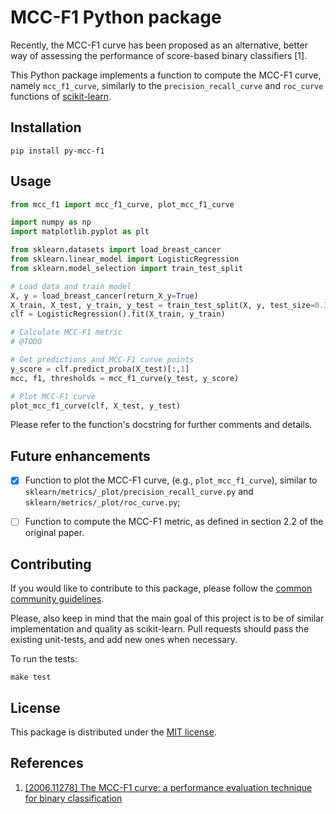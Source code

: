 # MCC-F1 Python package

Recently, the MCC-F1 curve has been proposed as an alternative, better way of assessing the performance of score-based binary classifiers [1].

This Python package implements a function to compute the MCC-F1 curve, namely `mcc_f1_curve`, similarly to the `precision_recall_curve` and `roc_curve` functions of [scikit-learn](https://github.com/scikit-learn).


## Installation

```console
pip install py-mcc-f1
```

## Usage

```python
from mcc_f1 import mcc_f1_curve, plot_mcc_f1_curve

import numpy as np
import matplotlib.pyplot as plt

from sklearn.datasets import load_breast_cancer
from sklearn.linear_model import LogisticRegression
from sklearn.model_selection import train_test_split

# Load data and train model
X, y = load_breast_cancer(return_X_y=True)
X_train, X_test, y_train, y_test = train_test_split(X, y, test_size=0.33)
clf = LogisticRegression().fit(X_train, y_train)

# Calculate MCC-F1 metric
# @TODO

# Get predictions and MCC-F1 curve points
y_score = clf.predict_proba(X_test)[:,1]
mcc, f1, thresholds = mcc_f1_curve(y_test, y_score)

# Plot MCC-F1 curve
plot_mcc_f1_curve(clf, X_test, y_test)
```

Please refer to the function's docstring for further comments and details.


## Future enhancements

- [x] Function to plot the MCC-F1 curve, (e.g., `plot_mcc_f1_curve`), similar to `sklearn/metrics/_plot/precision_recall_curve.py` and `sklearn/metrics/_plot/roc_curve.py`;
- [ ] Function to compute the MCC-F1 metric, as defined in section 2.2 of the original paper.


## Contributing

If you would like to contribute to this package, please follow the [common community guidelines](https://github.com/MarcDiethelm/contributing).

Please, also keep in mind that the main goal of this project is to be of similar implementation and quality as scikit-learn. Pull requests should pass the existing unit-tests, and add new ones when necessary.

To run the tests:

```console
make test
```

## License

This package is distributed under the [MIT license](./LICENSE).

## References

1. [[2006.11278] The MCC-F1 curve: a performance evaluation technique for binary classification](https://arxiv.org/abs/2006.11278)
